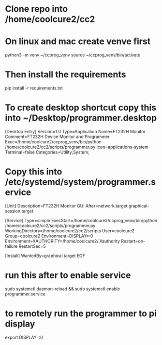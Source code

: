 
# Clone repo into /home/coolcure2/cc2

# On linux and mac create venve first
python3 -m venv ~/ccprog_venv
source ~/ccprog_venv/bin/activate

# Then install the requirements
pip install -r requirements.txt

# To create desktop shortcut copy this into ~/Desktop/programmer.desktop 
[Desktop Entry]
Version=1.0
Type=Application
Name=FT232H Monitor
Comment=FT232H Device Monitor and Programmer
Exec=/home/coolcure2/ccprog_venv/bin/python /home/coolcure2/cc2/scripts/programmer.py
Icon=applications-system
Terminal=false
Categories=Utility;System;


# Copy this into /etc/systemd/system/programmer.service
[Unit]
Description=FT232H Monitor GUI
After=network.target graphical-session.target

[Service]
Type=simple
ExecStart=/home/coolcure2/ccprog_venv/bin/python /home/coolcure2/cc2/scripts/programmer.py
WorkingDirectory=/home/coolcure2/cc2/scripts
User=coolcure2
Group=coolcure2
Environment=DISPLAY=:0
Environment=XAUTHORITY=/home/coolcure2/.Xauthority
Restart=on-failure
RestartSec=5

[Install]
WantedBy=graphical.target
EOF

# run this after to enable service
sudo systemctl daemon-reload && sudo systemctl enable programmer.service

# to remotely run the programmer to pi display
export DISPLAY=:0